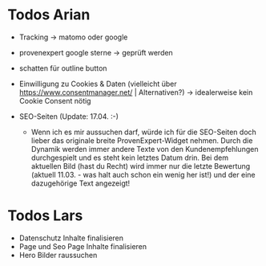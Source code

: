 # Todos Arian
- Tracking -> matomo oder google
- provenexpert google sterne -> geprüft werden

- schatten für outline button

- Einwilligung zu Cookies & Daten (vielleicht über https://www.consentmanager.net/ | Alternativen?) -> idealerweise kein Cookie Consent nötig

- SEO-Seiten (Update: 17.04. :-)
    -   Wenn ich es mir aussuchen darf, würde ich für die SEO-Seiten doch lieber das originale breite ProvenExpert-Widget nehmen. Durch die Dynamik werden immer andere Texte von den Kundenempfehlungen durchgespielt und es steht kein letztes Datum drin. Bei dem aktuellen Bild (hast du Recht) wird immer nur die letzte Bewertung (aktuell 11.03. - was halt auch schon ein wenig her ist!) und der eine dazugehörige Text angezeigt!


# Todos Lars

- Datenschutz Inhalte finalisieren
- Page und Seo Page Inhalte finalisieren
- Hero Bilder raussuchen